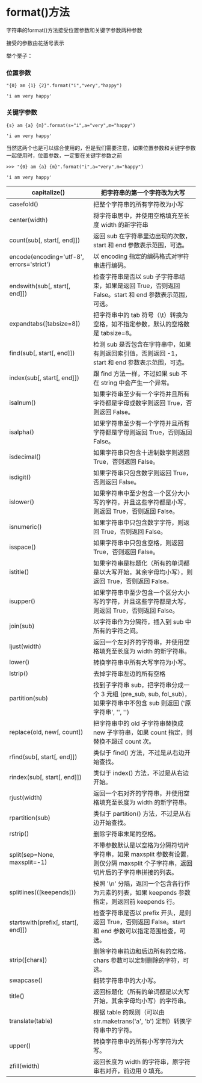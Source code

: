 # format\(\)方法

字符串的format\(\)方法接受位置参数和关键字参数两种参数

接受的参数由花括号表示

举个栗子：

### 位置参数

`"{0} am {1} {2}".format("i","very","happy")`

`'i am very happy'`

### 关键字参数

`{s} am {a} {m}".format(s="i",a="very",m="happy")`

`'i am very happy'`

当然这两个也是可以综合使用的，但是我们需要注意，如果位置参数和关键字参数一起使用时，位置参数，一定要在关键字参数之前

`>>> "{0} am {a} {m}".format("i",a="very",m="happy")`

`'i am very happy'`

| capitalize\(\) | 把字符串的第一个字符改为大写 |
| --- | --- |
| casefold\(\) | 把整个字符串的所有字符改为小写 |
| center\(width\) | 将字符串居中，并使用空格填充至长度 width 的新字符串 |
| count\(sub\[, start\[, end\]\]\) | 返回 sub 在字符串里边出现的次数，start 和 end 参数表示范围，可选。 |
| encode\(encoding='utf-8', errors='strict'\) | 以 encoding 指定的编码格式对字符串进行编码。 |
| endswith\(sub\[, start\[, end\]\]\) | 检查字符串是否以 sub 子字符串结束，如果是返回 True，否则返回 False。start 和 end 参数表示范围，可选。 |
| expandtabs\(\[tabsize=8\]\) | 把字符串中的 tab 符号（\t）转换为空格，如不指定参数，默认的空格数是 tabsize=8。 |
| find\(sub\[, start\[, end\]\]\) | 检测 sub 是否包含在字符串中，如果有则返回索引值，否则返回 -1，start 和 end 参数表示范围，可选。 |
| index\(sub\[, start\[, end\]\]\) | 跟 find 方法一样，不过如果 sub 不在 string 中会产生一个异常。 |
| isalnum\(\) | 如果字符串至少有一个字符并且所有字符都是字母或数字则返回 True，否则返回 False。 |
| isalpha\(\) | 如果字符串至少有一个字符并且所有字符都是字母则返回 True，否则返回 False。 |
| isdecimal\(\) | 如果字符串只包含十进制数字则返回 True，否则返回 False。 |
| isdigit\(\) | 如果字符串只包含数字则返回 True，否则返回 False。 |
| islower\(\) | 如果字符串中至少包含一个区分大小写的字符，并且这些字符都是小写，则返回 True，否则返回 False。 |
| isnumeric\(\) | 如果字符串中只包含数字字符，则返回 True，否则返回 False。 |
| isspace\(\) | 如果字符串中只包含空格，则返回 True，否则返回 False。 |
| istitle\(\) | 如果字符串是标题化（所有的单词都是以大写开始，其余字母均小写），则返回 True，否则返回 False。 |
| isupper\(\) | 如果字符串中至少包含一个区分大小写的字符，并且这些字符都是大写，则返回 True，否则返回 False。 |
| join\(sub\) | 以字符串作为分隔符，插入到 sub 中所有的字符之间。 |
| ljust\(width\) | 返回一个左对齐的字符串，并使用空格填充至长度为 width 的新字符串。 |
| lower\(\) | 转换字符串中所有大写字符为小写。 |
| lstrip\(\) | 去掉字符串左边的所有空格 |
| partition\(sub\) | 找到子字符串 sub，把字符串分成一个 3 元组 \(pre\_sub, sub, fol\_sub\)，如果字符串中不包含 sub 则返回 \('原字符串', '', ''\) |
| replace\(old, new\[, count\]\) | 把字符串中的 old 子字符串替换成 new 子字符串，如果 count 指定，则替换不超过 count 次。 |
| rfind\(sub\[, start\[, end\]\]\) | 类似于 find\(\) 方法，不过是从右边开始查找。 |
| rindex\(sub\[, start\[, end\]\]\) | 类似于 index\(\) 方法，不过是从右边开始。 |
| rjust\(width\) | 返回一个右对齐的字符串，并使用空格填充至长度为 width 的新字符串。 |
| rpartition\(sub\) | 类似于 partition\(\) 方法，不过是从右边开始查找。 |
| rstrip\(\) | 删除字符串末尾的空格。 |
| split\(sep=None, maxsplit=-1\) | 不带参数默认是以空格为分隔符切片字符串，如果 maxsplit 参数有设置，则仅分隔 maxsplit 个子字符串，返回切片后的子字符串拼接的列表。 |
| splitlines\(\(\[keepends\]\)\) | 按照 '\n' 分隔，返回一个包含各行作为元素的列表，如果 keepends 参数指定，则返回前 keepends 行。 |
| startswith\(prefix\[, start\[, end\]\]\) | 检查字符串是否以 prefix 开头，是则返回 True，否则返回 False。start 和 end 参数可以指定范围检查，可选。 |
| strip\(\[chars\]\) | 删除字符串前边和后边所有的空格，chars 参数可以定制删除的字符，可选。 |
| swapcase\(\) | 翻转字符串中的大小写。 |
| title\(\) | 返回标题化（所有的单词都是以大写开始，其余字母均小写）的字符串。 |
| translate\(table\) | 根据 table 的规则（可以由 str.maketrans\('a', 'b'\) 定制）转换字符串中的字符。 |
| upper\(\) | 转换字符串中的所有小写字符为大写。 |
| zfill\(width\) | 返回长度为 width 的字符串，原字符串右对齐，前边用 0 填充。 |

